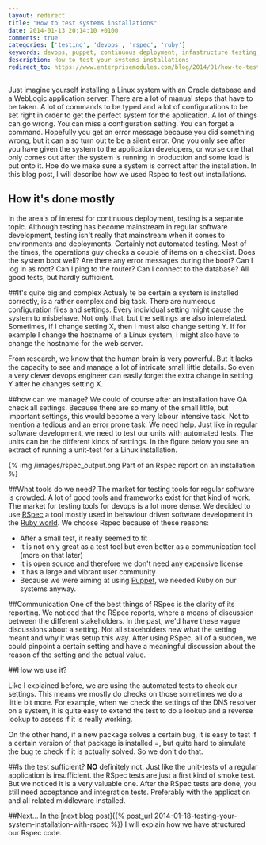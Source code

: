 ```yaml
---
layout: redirect
title: "How to test systems installations"
date: 2014-01-13 20:14:10 +0100
comments: true
categories: ['testing', 'devops', 'rspec', 'ruby']
keywords: devops, puppet, continuous deployment, infastructure testing, rspec, ruby
description: How to test your systems installations
redirect_to: https://www.enterprisemodules.com/blog/2014/01/how-to-test-systems-installations/
---
```

Just imagine yourself installing a Linux system with an Oracle database and a WebLogic application server. There are a lot of manual steps that have to be taken. A lot of commands to be typed and a lot of configurations to be set right in order to get the perfect system for the application. A lot of things can go wrong. You can miss a configuration setting. You can forget a command. Hopefully you get an error message because you did something wrong, but it can also turn out te be a silent error. One you only see after you have given the system to the application developers, or worse one that only comes out after the system is running in production and some load is put onto it. Hoe do we make sure a system is correct after the installation. In this blog post,  I will describe how we used Rspec to test out installations.

<!-- more -->

## How it's done mostly
In the area's of interest for continuous deployment, testing is a separate topic. Although testing  has become mainstream in regular software development, testing isn't really that mainstream when it comes to environments and deployments. Certainly not automated testing. Most of the times, the operations guy checks a couple of items on a checklist. Does the system boot well? Are there any error messages during the boot? Can I log in as root? Can I ping to the router? Can I connect to the database? All good tests, but hardly sufficient.

##It's quite big and complex
Actualy te be certain a system is installed correctly, is a rather complex and big task. There are numerous configuration files and settings. Every individual setting might cause the system to misbehave. Not only that, but the settings are also interrelated. Sometimes, if I change setting X, then I must also change setting Y. If for example I change the hostname of a Linux system, I might also have to change the hostname for the web server.

From research,  we know that the human brain is very powerful. But it lacks the capacity to see and manage a lot of intricate small little details. So even a very clever devops engineer can easily forget the extra change in setting Y after he changes setting X.

##how can we manage?
We could of course after an installation have QA check all settings. Because there are so many of the small little, but important settings, this would become a very labour intensive task. Not to mention a tedious and an error prone task. We need help. Just like in regular software development, we need to test our units with automated tests. The units can be the different kinds of settings. In the figure below you see an extract of running a unit-test for  a Linux installation.

{% img /images/rspec_output.png Part of an Rspec report on an installation %}


##What tools do we need?
The market for testing tools for regular software is crowded. A lot of good tools and frameworks exist for that kind of work. The market for testing tools for devops is a lot more dense. We decided to use [RSpec](https://relishapp.com/rspec) a tool mostly used in behaviour driven software development in the [Ruby world](https://www.ruby-lang.org/en/). We choose Rspec because of these reasons:

- After a small test, it really seemed to fit
- It is not only great as a test tool but even better as a communication tool (more on that later)
- It is open source and therefore we don't need any expensive license
- It has a large and vibrant user community
- Because we were aiming at using [Puppet](http://puppetlabs.com/puppet/puppet-enterprise), we needed Ruby on our systems anyway.

##Communication
One of the best things of RSpec is the clarity of its reporting. We noticed that the RSpec reports, where a means of discussion between the different stakeholders. In the past,  we'd have these vague discussions about a setting. Not all stakeholders new what the setting meant and why it was setup this way. After using RSpec, all of a sudden, we could pinpoint a certain setting and have a meaningful discussion about the reason of the setting and the actual value.

##How we use it?

Like I explained before, we are using the automated tests to check our settings. This means we mostly do checks on those sometimes we do a little bit more. For example, when we check the settings of the DNS resolver on a system, it is quite easy to extend the test to do a lookup and a reverse lookup to assess if it is really working.

On the other hand, if a new package solves a certain bug, it is easy to test if a certain version of that package is installed =, but quite hard to simulate the bug te check if it is actually solved. So we don't do that.

##Is the test sufficient?
**NO** definitely not. Just like the unit-tests of a regular application is insufficient. the RSpec tests are just a first kind of smoke test. But we noticed it is a very valuable one. After the RSpec tests are done, you still need acceptance and integration tests. Preferably with the application and all related middleware installed.

##Next...
In the [next blog post]({% post_url 2014-01-18-testing-your-system-installation-with-rspec %})  I will explain how we have structured our Rspec code. 